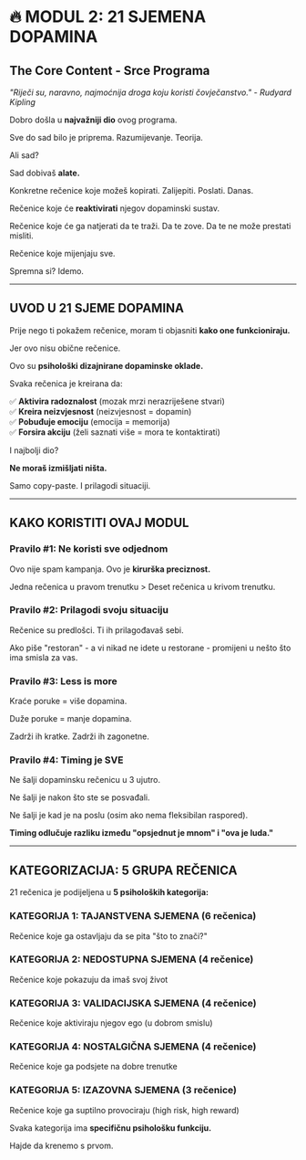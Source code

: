 # 🔥 MODUL 2: 21 SJEMENA DOPAMINA

## The Core Content - Srce Programa

*"Riječi su, naravno, najmoćnija droga koju koristi čovječanstvo." - Rudyard Kipling*

Dobro došla u **najvažniji dio** ovog programa.

Sve do sad bilo je priprema. Razumijevanje. Teorija.

Ali sad?

Sad dobivaš **alate.**

Konkretne rečenice koje možeš kopirati. Zalijepiti. Poslati. Danas.

Rečenice koje će **reaktivirati** njegov dopaminski sustav.

Rečenice koje će ga natjerati da te traži. Da te zove. Da te ne može prestati misliti.

Rečenice koje mijenjaju sve.

Spremna si? Idemo.

---

## UVOD U 21 SJEME DOPAMINA

Prije nego ti pokažem rečenice, moram ti objasniti **kako one funkcioniraju.**

Jer ovo nisu obične rečenice.

Ovo su **psihološki dizajnirane dopaminske oklade.**

Svaka rečenica je kreirana da:

✅ **Aktivira radoznalost** (mozak mrzi nerazriješene stvari)  
✅ **Kreira neizvjesnost** (neizvjesnost = dopamin)  
✅ **Pobuđuje emociju** (emocija = memorija)  
✅ **Forsira akciju** (želi saznati više = mora te kontaktirati)

I najbolji dio?

**Ne moraš izmišljati ništa.**

Samo copy-paste. I prilagodi situaciji.

---

## KAKO KORISTITI OVAJ MODUL

### Pravilo #1: Ne koristi sve odjednom

Ovo nije spam kampanja. Ovo je **kirurška preciznost.**

Jedna rečenica u pravom trenutku > Deset rečenica u krivom trenutku.

### Pravilo #2: Prilagodi svoju situaciju

Rečenice su predlošci. Ti ih prilagođavaš sebi.

Ako piše "restoran" - a vi nikad ne idete u restorane - promijeni u nešto što ima smisla za vas.

### Pravilo #3: Less is more

Kraće poruke = više dopamina.

Duže poruke = manje dopamina.

Zadrži ih kratke. Zadrži ih zagonetne.

### Pravilo #4: Timing je SVE

Ne šalji dopaminsku rečenicu u 3 ujutro.

Ne šalji je nakon što ste se posvađali.

Ne šalji je kad je na poslu (osim ako nema fleksibilan raspored).

**Timing odlučuje razliku između "opsjednut je mnom" i "ova je luda."**

---

## KATEGORIZACIJA: 5 GRUPA REČENICA

21 rečenica je podijeljena u **5 psiholoških kategorija:**

### KATEGORIJA 1: TAJANSTVENA SJEMENA (6 rečenica)

Rečenice koje ga ostavljaju da se pita "što to znači?"

### KATEGORIJA 2: NEDOSTUPNA SJEMENA (4 rečenice)

Rečenice koje pokazuju da imaš svoj život

### KATEGORIJA 3: VALIDACIJSKA SJEMENA (4 rečenice)

Rečenice koje aktiviraju njegov ego (u dobrom smislu)

### KATEGORIJA 4: NOSTALGIČNA SJEMENA (4 rečenice)

Rečenice koje ga podsjete na dobre trenutke

### KATEGORIJA 5: IZAZOVNA SJEMENA (3 rečenice)

Rečenice koje ga suptilno provociraju (high risk, high reward)

Svaka kategorija ima **specifičnu psihološku funkciju.**

Hajde da krenemo s prvom.
